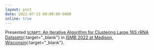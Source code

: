 ```yaml
---
layout: post
date: 2022-07-13 00:00:00-0400
inline: true
---
```



Presented [```SCRAPT```: An Iterative Algorithm for Clustering Large 16S rRNA Datasets](https://github.com/hsmurali/SCRAPT){:target="_blank"} in [ISMB 2022 at Madison, Wisconsin](https://www.iscb.org/ismb2022-program/abstracts/microbiome){:target="_blank"}.
